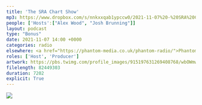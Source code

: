 ```yaml
---
title: 'The SRA Chart Show'
mp3: https://www.dropbox.com/s/nnkxxqab1ypccw0/2021-11-07%20-%20SRA%20Chart%20Show.mp3?raw=1
people: ['Hosts':["Alex Wood", "Josh Brunning"]]
layout: podcast
type: "Bonus"
date: 2021-11-07 14:00 +0000
categories: radio
elsewhere: <a href="https://phantom-media.co.uk/phantom-radio/">Phantom Media</a>
roles: ['Host', 'Producer']
artwork: https://pbs.twimg.com/profile_images/915197631269408768/wbOWmwcI_400x400.jpg
filelength: 82449303
duration: 7202
explicit: True
---
```


<img src="https://blog.josh.me.uk/images/SRAxBBCIntro.png">
